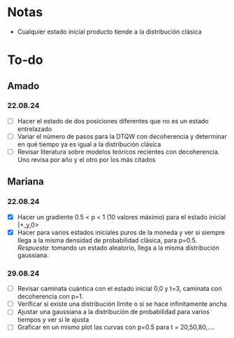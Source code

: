 # Notas 
- Cualquier estado inicial producto tiende a la distribución clásica 

# To-do

## Amado 
### 22.08.24
- [ ] Hacer el estado de dos posiciones diferentes que no es un estado entrelazado
- [ ] Variar el número de pasos para la DTQW con decoherencia y determinar en qué tiempo ya es igual a la distribución clásica
- [ ] Revisar literatura sobre modelos teóricos recientes con decoherencia. Uno revisa por año y el otro por los más citados

## Mariana
### 22.08.24
- [X] Hacer un gradiente 0.5 < p < 1 (10 valores máximo) para el estado inicial |+_y,0> 
- [X] Hacer para varios estados iniciales puros de la moneda y ver si siempre llega a 
la misma densidad de probabilidad clásica, para p=0.5. *Respuesta*: tomando un estado aleatorio, llega a la misma distribución gaussiana. 

### 29.08.24
- [ ] Revisar caminata cuántica con el estado inicial 0,0 y t=3, caminata con decoherencia con p=1.
- [ ] Verificar si existe una distribución límite o si se hace infinitamente ancha
- [ ] Ajustar una gaussiana a la distribución de probabilidad para varios tiempos y ver si le ajusta
- [ ] Graficar en un mismo plot las curvas con p=0.5 para t = 20,50,80,....
